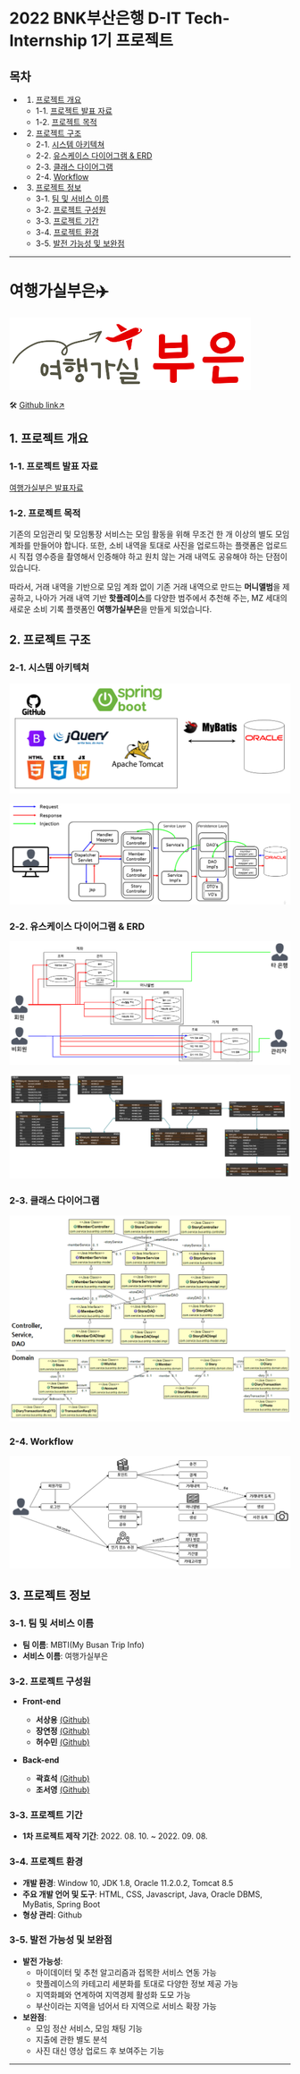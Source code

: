 # 2022 BNK부산은행 D-IT Tech-Internship 1기 프로젝트

## 목차

- 1. [프로젝트 개요](#1-프로젝트-개요)
    - 1-1. [프로젝트 발표 자료](#1-1-프로젝트-발표-자료)
    - 1-2. [프로젝트 목적](#1-2-프로젝트-목적)
- 2. [프로젝트 구조](#2-프로젝트-구조)
    - 2-1. [시스템 아키텍쳐](#2-1-시스템-아키텍쳐)
    - 2-2. [유스케이스 다이어그램 & ERD](#2-2-유스케이스-다이어그램--erd)
    - 2-3. [클래스 다이어그램](#2-3-클래스-다이어그램)
    - 2-4. [Workflow](#2-4-workflow)
- 3. [프로젝트 정보](#3-프로젝트-정보)
    - 3-1. [팀 및 서비스 이름](#3-1-팀-및-서비스-이름)
    - 3-2. [프로젝트 구성원](#3-2-프로젝트-구성원)
    - 3-3. [프로젝트 기간](#3-3-프로젝트-기간)
    - 3-4. [프로젝트 환경](#3-4-프로젝트-환경)
    - 3-5. [발전 가능성 및 보완점](#3-5-발전-가능성-및-보완점)

***

# 여행가실부은✈️
![로고이미지](./docImage/mbti.png)

🛠 [Github link↗](https://github.com/ssy0061/MyBusanTripInfo)


## 1. 프로젝트 개요

### 1-1. 프로젝트 발표 자료
[여행가실부은 발표자료]()

### 1-2. 프로젝트 목적
기존의 모임관리 및 모임통장 서비스는 모임 활동을 위해 무조건 한 개 이상의 별도 모임 계좌를 만들어야 합니다. 또한, 소비 내역을 토대로 사진을 업로드하는 플랫폼은 업로드 시 직접 영수증을 촬영해서 인증해야 하고 원치 않는 거래 내역도 공유해야 하는 단점이 있습니다.

따라서, 거래 내역을 기반으로 모임 계좌 없이 기존 거래 내역으로 만드는 **머니앨범**을 제공하고, 나아가 거래 내역 기반 **핫플레이스**를 다양한 범주에서 추천해 주는, MZ 세대의 새로운 소비 기록 플랫폼인 **여행가실부은**을 만들게 되었습니다.


## 2. 프로젝트 구조

### 2-1. 시스템 아키텍쳐
![아키텍쳐 기술셋](./docImage/system_architecture_skill.png)

![아키텍쳐 상세](./docImage/system_architecture_diagram.png)

### 2-2. 유스케이스 다이어그램 & ERD
![유스케이스 다이어그램](./docImage/use_case_diagram.png)

![ERD](./docImage/entity_relationship_diagram.png)

### 2-3. 클래스 다이어그램
![클래스 다이어그램](./docImage/class_diagram.png)

### 2-4. Workflow
![Workflow](./docImage/workflow.png)


## 3. 프로젝트 정보

### 3-1. 팀 및 서비스 이름
- **팀 이름**: MBTI(My Busan Trip Info)
- **서비스 이름**: 여행가실부은

### 3-2. 프로젝트 구성원
- **Front-end**
    - **서상용** [(Github)](https://github.com/ssy0061)
    - **장연정** [(Github)](https://github.com/yjungs2)
    - **허수민** [(Github)](https://github.com/acetyl-CoA)

- **Back-end**
    - **곽효석** [(Github)](https://github.com/kkhsuk)
    - **조서영** [(Github)](https://github.com/choseoyeong)

### 3-3. 프로젝트 기간
- **1차 프로젝트 제작 기간**: 2022. 08. 10. ~ 2022. 09. 08.

### 3-4. 프로젝트 환경
- **개발 환경**: Window 10, JDK 1.8, Oracle 11.2.0.2, Tomcat 8.5
- **주요 개발 언어 및 도구**: HTML, CSS, Javascript, Java, Oracle DBMS, MyBatis, Spring Boot
- **형상 관리**: Github

### 3-5. 발전 가능성 및 보완점
- **발전 가능성**:
    - 마이데이터 및 추천 알고리즘과 접목한 서비스 연동 가능
    - 핫플레이스의 카테고리 세분화를 토대로 다양한 정보 제공 가능
    - 지역화폐와 연계하여 지역경제 활성화 도모 가능
    - 부산이라는 지역을 넘어서 타 지역으로 서비스 확장 가능
- **보완점**:
    - 모임 정산 서비스, 모임 채팅 기능
    - 지출에 관한 별도 분석
    - 사진 대신 영상 업로드 후 보여주는 기능


***